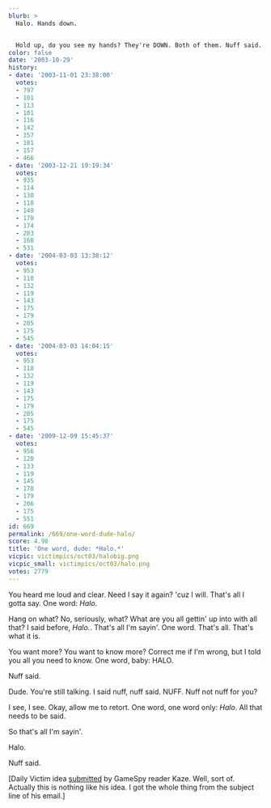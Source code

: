 ```yaml
---
blurb: >
  Halo. Hands down.


  Hold up, do you see my hands? They're DOWN. Both of them. Nuff said.
color: false
date: '2003-10-29'
history:
- date: '2003-11-01 23:38:00'
  votes:
  - 797
  - 101
  - 113
  - 101
  - 116
  - 142
  - 157
  - 181
  - 157
  - 466
- date: '2003-12-21 19:19:34'
  votes:
  - 935
  - 114
  - 130
  - 118
  - 140
  - 170
  - 174
  - 203
  - 168
  - 531
- date: '2004-03-03 13:38:12'
  votes:
  - 953
  - 118
  - 132
  - 119
  - 143
  - 175
  - 179
  - 205
  - 175
  - 545
- date: '2004-03-03 14:04:15'
  votes:
  - 953
  - 118
  - 132
  - 119
  - 143
  - 175
  - 179
  - 205
  - 175
  - 545
- date: '2009-12-09 15:45:37'
  votes:
  - 956
  - 120
  - 133
  - 119
  - 145
  - 178
  - 179
  - 206
  - 175
  - 551
id: 669
permalink: /669/one-word-dude-halo/
score: 4.98
title: 'One word, dude: *Halo.*'
vicpic: victimpics/oct03/halobig.png
vicpic_small: victimpics/oct03/halo.png
votes: 2779
---
```


You heard me loud and clear. Need I say it again? 'cuz I will. That's
all I gotta say. One word: *Halo*.

Hang on what? No, seriously, what? What are you all gettin' up into with
all that? I said before, *Halo.*. That's all I'm sayin'. One word.
That's all. That's what it is.

You want more? You want to know more? Correct me if I'm wrong, but I
told you all you need to know. One word, baby: HALO.

Nuff said.

Dude. You're still talking. I said nuff, nuff said. NUFF. Nuff not nuff
for you?

I see, I see. Okay, allow me to retort. One word, one word only: *Halo*.
All that needs to be said.

So that's all I'm sayin'.

Halo.

Nuff said.

\[Daily Victim idea
[submitted](http://web.archive.org/web/20031029000000/http://feedback.gamespy.com/)
by GameSpy reader Kaze. Well, sort of. Actually this is nothing like his
idea. I got the whole thing from the subject line of his email.\]